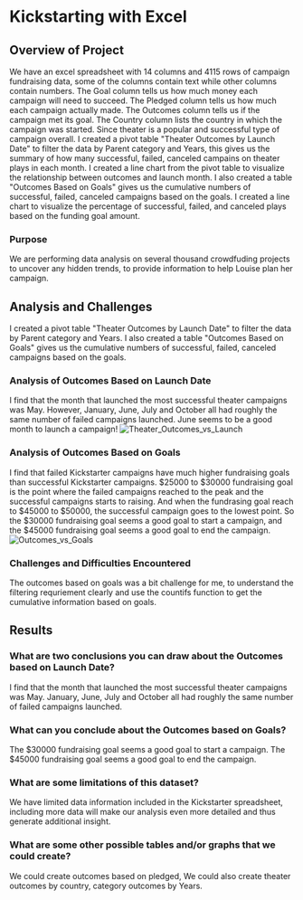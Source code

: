 # Kickstarting with Excel

## Overview of Project
We have an excel spreadsheet with 14 columns and 4115 rows of campaign fundraising data, some of the columns contain text while other columns contain numbers. The Goal column tells us how much money each campaign will need to succeed. The Pledged column tells us how much each campaign actually made. The Outcomes column tells us if the campaign met its goal. The Country column lists the country in which the campaign was started. Since theater is a popular and successful type of campaign overall. I created a pivot table "Theater Outcomes by Launch Date" to filter the data by Parent category and Years, this gives us the summary of how many successful, failed, canceled campains on theater plays in each month. I created a line chart from the pivot table to visualize the relationship between outcomes and launch month. I also created a table "Outcomes Based on Goals" gives us the cumulative numbers of successful, failed, canceled campaigns based on the goals. I created a line chart to visualize the percentage of successful, failed, and canceled plays based on the funding goal amount.

### Purpose
We are performing data analysis on several thousand crowdfuding projects to uncover any hidden trends, to provide information to help Louise plan her campaign. 

## Analysis and Challenges
I created a pivot table "Theater Outcomes by Launch Date" to filter the data by Parent category and Years. I also created a table "Outcomes Based on Goals" gives us the cumulative numbers of successful, failed, canceled campaigns based on the goals.

### Analysis of Outcomes Based on Launch Date
I find that the month that launched the most successful theater campaigns was May. However, January, June, July and October all had roughly the same number of failed campaigns launched. June seems to be a good month to launch a campaign! 
![Theater_Outcomes_vs_Launch](https://user-images.githubusercontent.com/38533045/125206357-7ef04700-e24c-11eb-9c4c-07dc9020e993.png)


### Analysis of Outcomes Based on Goals
I find that failed Kickstarter campaigns have much higher fundraising goals than successful Kickstarter campaigns.
$25000 to $30000 fundraising goal is the point where the failed campaigns reached to the peak and the successful campaigns starts to raising. And when the fundrasing goal reach to $45000 to $50000, the successful campaign goes to the lowest point. So the $30000 fundraising goal seems a good goal to start a campaign, and the $45000 fundraising goal seems a good goal to end the campaign. 
![Outcomes_vs_Goals](https://user-images.githubusercontent.com/38533045/125206406-bd860180-e24c-11eb-91d0-0e0a3c7ea229.png)

### Challenges and Difficulties Encountered
The outcomes based on goals was a bit challenge for me, to understand the filtering requriement clearly and use the countifs function to get the cumulative information based on goals.

## Results

### What are two conclusions you can draw about the Outcomes based on Launch Date?
I find that the month that launched the most successful theater campaigns was May.
January, June, July and October all had roughly the same number of failed campaigns launched.

### What can you conclude about the Outcomes based on Goals?
The $30000 fundraising goal seems a good goal to start a campaign.
The $45000 fundraising goal seems a good goal to end the campaign. 


### What are some limitations of this dataset?
We have limited data information included in the Kickstarter spreadsheet, including more data will make our analysis even more detailed and thus generate additional insight.

### What are some other possible tables and/or graphs that we could create?
We could create outcomes based on pledged, We could also create theater outcomes by country, category outcomes by Years.
